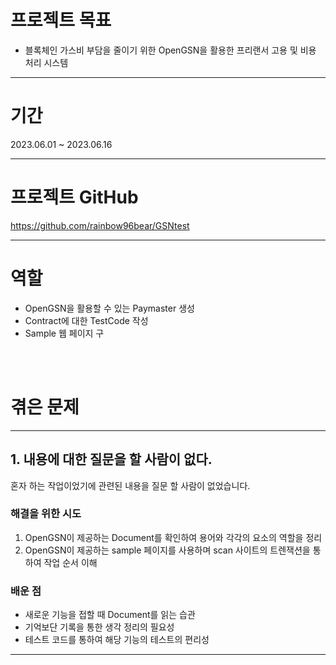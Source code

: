 # 프로젝트 목표
- 블록체인 가스비 부담을 줄이기 위한 OpenGSN을 활용한 프리랜서 고용 및 비용 처리 시스템
-----
# 기간
2023.06.01 ~ 2023.06.16

-----

# 프로젝트 GitHub
https://github.com/rainbow96bear/GSNtest

-----

# 역할
- OpenGSN을 활용할 수 있는 Paymaster 생성
- Contract에 대한 TestCode 작성
- Sample 웹 페이지 구
<br>
<br>

# 겪은 문제
-----
## 1. 내용에 대한 질문을 할 사람이 없다.
혼자 하는 작업이었기에 관련된 내용을 질문 할 사람이 없었습니다.
### 해결을 위한 시도
1. OpenGSN이 제공하는 Document를 확인하여 용어와 각각의 요소의 역할을 정리
2. OpenGSN이 제공하는 sample 페이지를 사용하며 scan 사이트의 트렌잭션을 통하여 작업 순서 이해

### 배운 점
- 새로운 기능을 접할 때 Document를 읽는 습관
- 기억보단 기록을 통한 생각 정리의 필요성
- 테스트 코드를 통하여 해당 기능의 테스트의 편리성
-----